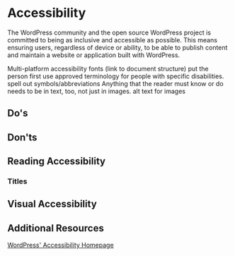 # Accessibility

The WordPress community and the open source WordPress project is committed to being as inclusive and accessible as possible. This means ensuring users, regardless of device or ability, to be able to publish content and maintain a website or application built with WordPress.

Multi-platform accessibility
fonts (link to document structure)
put the person first
use approved terminology for people with specific disabilities.
spell out symbols/abbreviations
Anything that the reader must know or do needs to be in text, too, not just in images.
alt text for images

## Do's

## Don'ts

## Reading Accessibility

### Titles

## Visual Accessibility

## Additional Resources

[WordPress' Accessibility Homepage](https://wordpress.org/about/accessibility/)
[](https://developer.wordpress.org/coding-standards/wordpress-coding-standards/accessibility/)
[](https://core.trac.wordpress.org/focus/accessibility)
[](https://wordpress.org/themes/tags/accessibility-ready/)
[](https://make.wordpress.org/accessibility/handbook/)
[](https://www.w3.org/TR/ATAG20/)
